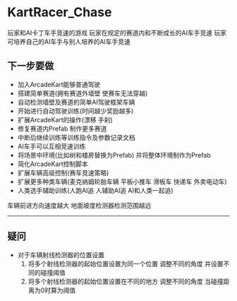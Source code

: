 # KartRacer_Chase

玩家和AI卡丁车手竞速的游戏
玩家在规定的赛道内和不断成长的AI车手竞速
玩家可培养自己的AI车手与别人培养的AI车手竞速

## 下一步要做

- 加入ArcadeKart能够普通驾驶
- 搭建简单赛道(拥有赛道外墙壁 使赛车无法穿越)
- 自动检测墙壁及赛道的简单AI驾驶框架车辆
- 开始进行自动驾驶训练(时间越少奖励越多)
- 扩展ArcadeKart的操作(漂移 手刹)
- 修复赛道内Prefab 制作更多赛道
- 中断后继续训练等训练指令及参数记录文档
- AI车手可以互相竞速训练
- 将场景中环境(比如树和楼房替换为Prefab) 并将整体环境制作为Prefab
- 简化ArcadeKart控制脚本
- 扩展车辆高级控制(赛车竞速策略)
- 扩展更多种类车辆(麦克纳姆轮胎车辆 平板小推车 滑板车 快递车 外卖电动车)
- 人类选手辅助训练(人跑AI追 人辅助AI追 AI和人类一起追)

车辆前进方向速度越大 地面坡度检测器检测范围越远

---

## 疑问

- 对于车辆射线检测器的位置设置
  1. 将多个射线检测器的起始位置设置为同一个位置 调整不同的角度 并设置不同的碰撞阈值
  2. 将多个射线检测器的起始位置设置在不同的地方 调整不同的角度 当碰撞距离为0时算为阈值
